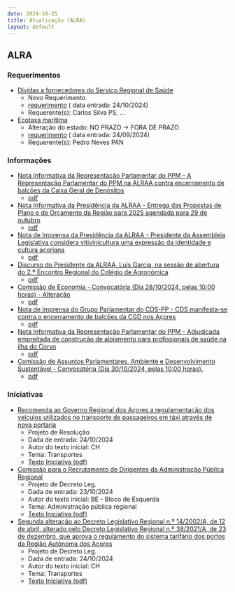 ```yaml
---
date: 2024-10-25
title: Atualização (ALRA)
layout: default
---
```

## ALRA

### Requerimentos

* [Dívidas a fornecedores do Serviço Regional de Saúde](http://base.alra.pt:82/4DACTION/w_pesquisa_registo/4/8568)
  * Novo Requerimento
  * [requerimento](http://base.alra.pt:82/Doc_Req/XIIIreque189.pdf) ( data entrada: 24/10/2024)
  * Requerente(s): Carlos Silva PS, ...
* [Ecotaxa marítima](http://base.alra.pt:82/4DACTION/w_pesquisa_registo/4/8523)
  * Alteração do estado: NO PRAZO → FORA DE PRAZO
  * [requerimento](http://base.alra.pt:82/Doc_Req/XIIIreque159.pdf) ( data entrada: 24/09/2024)
  * Requerente(s): Pedro Neves PAN

### Informações

* [Nota Informativa da Representação Parlamentar do PPM - A Representação Parlamentar do PPM na ALRAA contra encerramento de balcões da Caixa Geral de Depósitos](http://base.alra.pt:82/4DACTION/w_pesquisa_registo/8/20503)
  * [pdf](http://base.alra.pt:82/Doc_Noticias/NI20503.pdf)
* [Nota Informativa da Presidência da ALRAA - Entrega das Propostas de Plano e de Orçamento da Região para 2025 agendada para 29 de outubro](http://base.alra.pt:82/4DACTION/w_pesquisa_registo/8/20504)
  * [pdf](http://base.alra.pt:82/Doc_Noticias/NI20504.pdf)
* [Nota de Imprensa da Presidência da ALRAA - Presidente da Assembleia Legislativa considera vitivinicultura uma expressão da identidade e cultura açoriana](http://base.alra.pt:82/4DACTION/w_pesquisa_registo/8/20505)
  * [pdf](http://base.alra.pt:82/Doc_Noticias/NI20505.pdf)
* [Discurso do Presidente da ALRAA, Luís Garcia, na sessão de abertura do 2.º Encontro Regional do Colégio de Agronómica](http://base.alra.pt:82/4DACTION/w_pesquisa_registo/8/20506)
  * [pdf](http://base.alra.pt:82/Doc_Noticias/NI20506.pdf)
* [Comissão de Economia - Convocatória (Dia 28/10/2024, pelas 10:00 horas) - Alteração](http://base.alra.pt:82/4DACTION/w_pesquisa_registo/8/20507)
  * [pdf](http://base.alra.pt:82/Doc_Noticias/NI20507.pdf)
* [Nota de Imprensa do Grupo Parlamentar do CDS-PP - CDS manifesta-se contra o encerramento de balcões da CGD nos Açores](http://base.alra.pt:82/4DACTION/w_pesquisa_registo/8/20508)
  * [pdf](http://base.alra.pt:82/Doc_Noticias/NI20508.pdf)
* [Nota Informativa da Representação Parlamentar do PPM - Adjudicada empreitada de construção de alojamento para profissionais de saúde na ilha do Corvo](http://base.alra.pt:82/4DACTION/w_pesquisa_registo/8/20509)
  * [pdf](http://base.alra.pt:82/Doc_Noticias/NI20509.pdf)
* [Comissão de Assuntos Parlamentares, Ambiente e Desenvolvimento Sustentável - Convocatória (Dia 30/10/2024, pelas 10:00 horas).](http://base.alra.pt:82/4DACTION/w_pesquisa_registo/8/20510)
  * [pdf](http://base.alra.pt:82/Doc_Noticias/NI20510.pdf)

### Iniciativas

* [Recomenda ao Governo Regional dos Açores a regulamentação dos veículos utilizados no transporte de passageiros em táxi através de nova portaria](http://base.alra.pt:82/4DACTION/w_pesquisa_registo/3/3648)
  * Projeto de Resolução
  * Dada de entrada: 24/10/2024
  * Autor do texto inicial: CH
  * Tema: Transportes
  * [Texto Iniciativa (pdf)](http://base.alra.pt:82/iniciativas/iniciativas/XIIIEPjR019.pdf)
* [Comissão para o Recrutamento de Dirigentes da Administração Pública Regional](http://base.alra.pt:82/4DACTION/w_pesquisa_registo/3/3649)
  * Projeto de Decreto Leg.
  * Dada de entrada: 23/10/2024
  * Autor do texto inicial: BE - Bloco de Esquerda
  * Tema: Administração pública regional
  * [Texto Iniciativa (pdf)](http://base.alra.pt:82/iniciativas/iniciativas/XIIIEPjDLR023.pdf)
* [Segunda alteração ao Decreto Legislativo Regional n.º 14/2002/A, de 12 de abril, alterado pelo Decreto Legislativo Regional n.º 38/2021/A, de 23 de dezembro, que aprova o regulamento do sistema tarifário dos portos da Região Autónoma dos Açores](http://base.alra.pt:82/4DACTION/w_pesquisa_registo/3/3650)
  * Projeto de Decreto Leg.
  * Dada de entrada: 24/10/2024
  * Autor do texto inicial: CH
  * Tema: Transportes
  * [Texto Iniciativa (pdf)](http://base.alra.pt:82/iniciativas/iniciativas/XIIIEPjDLR024.pdf)
